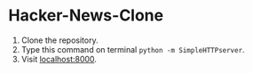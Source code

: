 # Hacker-News-Clone
1. Clone the repository.
2. Type this command on terminal ```python -m SimpleHTTPserver```.
3. Visit [localhost:8000](http://localhost:8000).
